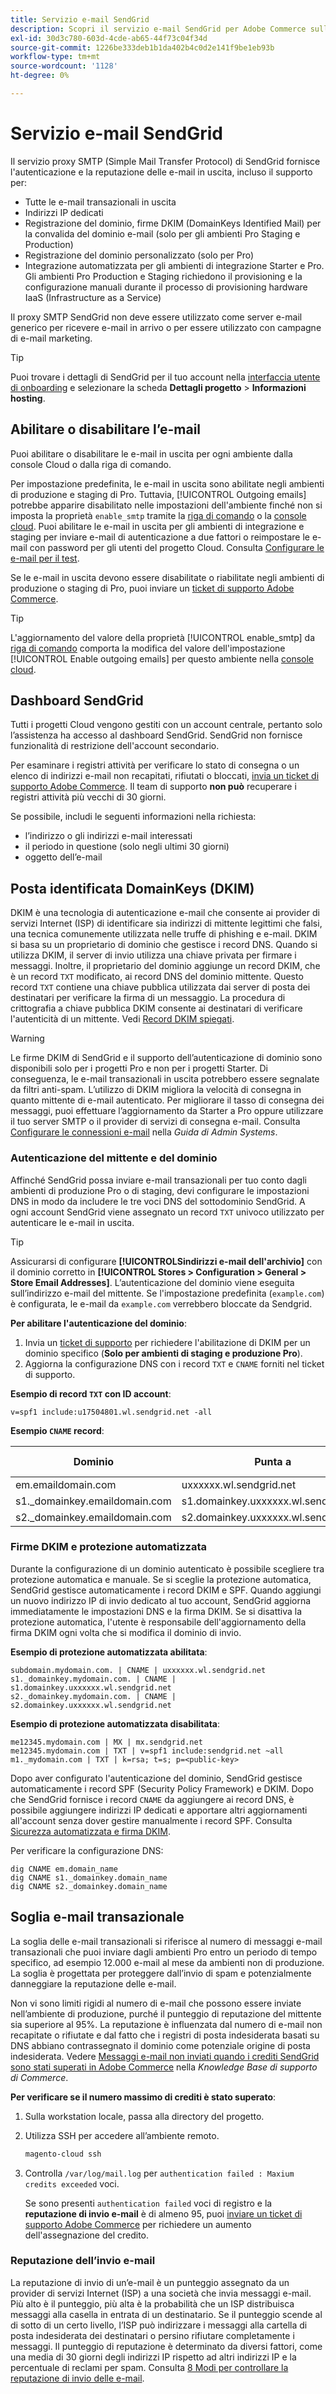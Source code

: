 ```yaml
---
title: Servizio e-mail SendGrid
description: Scopri il servizio e-mail SendGrid per Adobe Commerce sull’infrastruttura cloud e come verificare la configurazione DNS.
exl-id: 30d3c780-603d-4cde-ab65-44f73c04f34d
source-git-commit: 1226be333deb1b1da402b4c0d2e141f9be1eb93b
workflow-type: tm+mt
source-wordcount: '1128'
ht-degree: 0%

---
```


# Servizio e-mail SendGrid

Il servizio proxy SMTP (Simple Mail Transfer Protocol) di SendGrid fornisce l&#39;autenticazione e la reputazione delle e-mail in uscita, incluso il supporto per:

* Tutte le e-mail transazionali in uscita
* Indirizzi IP dedicati
* Registrazione del dominio, firme DKIM (DomainKeys Identified Mail) per la convalida del dominio e-mail (solo per gli ambienti Pro Staging e Production)
* Registrazione del dominio personalizzato (solo per Pro)
* Integrazione automatizzata per gli ambienti di integrazione Starter e Pro. Gli ambienti Pro Production e Staging richiedono il provisioning e la configurazione manuali durante il processo di provisioning hardware IaaS (Infrastructure as a Service)

Il proxy SMTP SendGrid non deve essere utilizzato come server e-mail generico per ricevere e-mail in arrivo o per essere utilizzato con campagne di e-mail marketing.

>[!TIP]
>
>Puoi trovare i dettagli di SendGrid per il tuo account nella [interfaccia utente di onboarding](https://cloud.magento.com) e selezionare la scheda **Dettagli progetto** > **Informazioni hosting**.

## Abilitare o disabilitare l’e-mail

Puoi abilitare o disabilitare le e-mail in uscita per ogni ambiente dalla console Cloud o dalla riga di comando.

Per impostazione predefinita, le e-mail in uscita sono abilitate negli ambienti di produzione e staging di Pro. Tuttavia, [!UICONTROL Outgoing emails] potrebbe apparire disabilitato nelle impostazioni dell&#39;ambiente finché non si imposta la proprietà `enable_smtp` tramite la [riga di comando](outgoing-emails.md#enable-emails-in-the-cli) o la [console cloud](outgoing-emails.md#enable-emails-in-the-cloud-console). Puoi abilitare le e-mail in uscita per gli ambienti di integrazione e staging per inviare e-mail di autenticazione a due fattori o reimpostare le e-mail con password per gli utenti del progetto Cloud. Consulta [Configurare le e-mail per il test](outgoing-emails.md).

Se le e-mail in uscita devono essere disabilitate o riabilitate negli ambienti di produzione o staging di Pro, puoi inviare un [ticket di supporto Adobe Commerce](https://experienceleague.adobe.com/en/docs/commerce-knowledge-base/kb/help-center-guide/magento-help-center-user-guide).

>[!TIP]
>
>L&#39;aggiornamento del valore della proprietà [!UICONTROL enable_smtp] da [riga di comando](outgoing-emails.md#enable-emails-in-the-cli) comporta la modifica del valore dell&#39;impostazione [!UICONTROL Enable outgoing emails] per questo ambiente nella [console cloud](outgoing-emails.md#enable-emails-in-the-cloud-console).

## Dashboard SendGrid

Tutti i progetti Cloud vengono gestiti con un account centrale, pertanto solo l’assistenza ha accesso al dashboard SendGrid. SendGrid non fornisce funzionalità di restrizione dell&#39;account secondario.

Per esaminare i registri attività per verificare lo stato di consegna o un elenco di indirizzi e-mail non recapitati, rifiutati o bloccati, [invia un ticket di supporto Adobe Commerce](https://experienceleague.adobe.com/en/docs/commerce-knowledge-base/kb/help-center-guide/magento-help-center-user-guide#submit-ticket). Il team di supporto **non può** recuperare i registri attività più vecchi di 30 giorni.

Se possibile, includi le seguenti informazioni nella richiesta:

* l’indirizzo o gli indirizzi e-mail interessati
* il periodo in questione (solo negli ultimi 30 giorni)
* oggetto dell’e-mail

## Posta identificata DomainKeys (DKIM)

DKIM è una tecnologia di autenticazione e-mail che consente ai provider di servizi Internet (ISP) di identificare sia indirizzi di mittente legittimi che falsi, una tecnica comunemente utilizzata nelle truffe di phishing e e-mail. DKIM si basa su un proprietario di dominio che gestisce i record DNS. Quando si utilizza DKIM, il server di invio utilizza una chiave privata per firmare i messaggi. Inoltre, il proprietario del dominio aggiunge un record DKIM, che è un record `TXT` modificato, ai record DNS del dominio mittente. Questo record `TXT` contiene una chiave pubblica utilizzata dai server di posta dei destinatari per verificare la firma di un messaggio. La procedura di crittografia a chiave pubblica DKIM consente ai destinatari di verificare l&#39;autenticità di un mittente. Vedi [Record DKIM spiegati](https://docs.sendgrid.com/ui/account-and-settings/dkim-records).

>[!WARNING]
>
>Le firme DKIM di SendGrid e il supporto dell’autenticazione di dominio sono disponibili solo per i progetti Pro e non per i progetti Starter. Di conseguenza, le e-mail transazionali in uscita potrebbero essere segnalate da filtri anti-spam. L’utilizzo di DKIM migliora la velocità di consegna in quanto mittente di e-mail autenticato. Per migliorare il tasso di consegna dei messaggi, puoi effettuare l’aggiornamento da Starter a Pro oppure utilizzare il tuo server SMTP o il provider di servizi di consegna e-mail. Consulta [Configurare le connessioni e-mail](https://experienceleague.adobe.com/en/docs/commerce-admin/systems/communications/email-communications) nella _Guida di Admin Systems_.

### Autenticazione del mittente e del dominio

Affinché SendGrid possa inviare e-mail transazionali per tuo conto dagli ambienti di produzione Pro o di staging, devi configurare le impostazioni DNS in modo da includere le tre voci DNS del sottodominio SendGrid. A ogni account SendGrid viene assegnato un record `TXT` univoco utilizzato per autenticare le e-mail in uscita.

>[!TIP]
>
>Assicurarsi di configurare **[!UICONTROLSindirizzi e-mail dell&#39;archivio]** con il dominio corretto in **[!UICONTROL Stores > Configuration > General > Store Email Addresses]**. L’autenticazione del dominio viene eseguita sull’indirizzo e-mail del mittente. Se l&#39;impostazione predefinita (`example.com`) è configurata, le e-mail da `example.com` verrebbero bloccate da Sendgrid.

**Per abilitare l&#39;autenticazione del dominio**:

1. Invia un [ticket di supporto](https://experienceleague.adobe.com/en/docs/commerce-knowledge-base/kb/help-center-guide/magento-help-center-user-guide#submit-ticket) per richiedere l&#39;abilitazione di DKIM per un dominio specifico (**Solo per ambienti di staging e produzione Pro**).
1. Aggiorna la configurazione DNS con i record `TXT` e `CNAME` forniti nel ticket di supporto.

**Esempio di record `TXT` con ID account**:

```text
v=spf1 include:u17504801.wl.sendgrid.net -all
```

**Esempio `CNAME` record**:

| Dominio | Punta a | Tipo di record |
| ---------- | ---------- | ------------- |
| em.emaildomain.com | uxxxxxx.wl.sendgrid.net | CNAME |
| s1._domainkey.emaildomain.com | s1.domainkey.uxxxxxx.wl.sendgrid.net | CNAME |
| s2._domainkey.emaildomain.com | s2.domainkey.uxxxxxx.wl.sendgrid.net | CNAME |

### Firme DKIM e protezione automatizzata

Durante la configurazione di un dominio autenticato è possibile scegliere tra protezione automatica e manuale. Se si sceglie la protezione automatica, SendGrid gestisce automaticamente i record DKIM e SPF. Quando aggiungi un nuovo indirizzo IP di invio dedicato al tuo account, SendGrid aggiorna immediatamente le impostazioni DNS e la firma DKIM. Se si disattiva la protezione automatica, l&#39;utente è responsabile dell&#39;aggiornamento della firma DKIM ogni volta che si modifica il dominio di invio.

**Esempio di protezione automatizzata abilitata**:

```text
subdomain.mydomain.com. | CNAME | uxxxxxx.wl.sendgrid.net
s1._domainkey.mydomain.com. | CNAME | s1.domainkey.uxxxxxx.wl.sendgrid.net
s2._domainkey.mydomain.com. | CNAME | s2.domainkey.uxxxxxx.wl.sendgrid.net
```

**Esempio di protezione automatizzata disabilitata**:

```text
me12345.mydomain.com | MX | mx.sendgrid.net
me12345.mydomain.com | TXT | v=spf1 include:sendgrid.net ~all
m1._mydomain.com | TXT | k=rsa; t=s; p=<public-key>
```

Dopo aver configurato l&#39;autenticazione del dominio, SendGrid gestisce automaticamente i record SPF (Security Policy Framework) e DKIM. Dopo che SendGrid fornisce i record `CNAME` da aggiungere ai record DNS, è possibile aggiungere indirizzi IP dedicati e apportare altri aggiornamenti all&#39;account senza dover gestire manualmente i record SPF. Consulta [Sicurezza automatizzata e firma DKIM](https://docs.sendgrid.com/ui/account-and-settings/dkim-records#automated-security-and-your-dkim-signature).

Per verificare la configurazione DNS:

```
dig CNAME em.domain_name
dig CNAME s1._domainkey.domain_name
dig CNAME s2._domainkey.domain_name
```

## Soglia e-mail transazionale

La soglia delle e-mail transazionali si riferisce al numero di messaggi e-mail transazionali che puoi inviare dagli ambienti Pro entro un periodo di tempo specifico, ad esempio 12.000 e-mail al mese da ambienti non di produzione. La soglia è progettata per proteggere dall’invio di spam e potenzialmente danneggiare la reputazione delle e-mail.

Non vi sono limiti rigidi al numero di e-mail che possono essere inviate nell’ambiente di produzione, purché il punteggio di reputazione del mittente sia superiore al 95%. La reputazione è influenzata dal numero di e-mail non recapitate o rifiutate e dal fatto che i registri di posta indesiderata basati su DNS abbiano contrassegnato il dominio come potenziale origine di posta indesiderata. Vedere [Messaggi e-mail non inviati quando i crediti SendGrid sono stati superati in Adobe Commerce](https://experienceleague.adobe.com/en/docs/commerce-knowledge-base/kb/troubleshooting/miscellaneous/emails-not-being-sent-sendgrid-credits-exceeded) nella _Knowledge Base di supporto di Commerce_.

**Per verificare se il numero massimo di crediti è stato superato**:

1. Sulla workstation locale, passa alla directory del progetto.

1. Utilizza SSH per accedere all’ambiente remoto.

   ```bash
   magento-cloud ssh
   ```

1. Controlla `/var/log/mail.log` per `authentication failed : Maxium credits exceeded` voci.

   Se sono presenti `authentication failed` voci di registro e la **reputazione di invio e-mail** è di almeno 95, puoi [inviare un ticket di supporto Adobe Commerce](https://experienceleague.adobe.com/en/docs/commerce-knowledge-base/kb/help-center-guide/magento-help-center-user-guide#submit-ticket) per richiedere un aumento dell&#39;assegnazione del credito.

### Reputazione dell’invio e-mail

La reputazione di invio di un’e-mail è un punteggio assegnato da un provider di servizi Internet (ISP) a una società che invia messaggi e-mail. Più alto è il punteggio, più alta è la probabilità che un ISP distribuisca messaggi alla casella in entrata di un destinatario. Se il punteggio scende al di sotto di un certo livello, l’ISP può indirizzare i messaggi alla cartella di posta indesiderata dei destinatari o persino rifiutare completamente i messaggi. Il punteggio di reputazione è determinato da diversi fattori, come una media di 30 giorni degli indirizzi IP rispetto ad altri indirizzi IP e la percentuale di reclami per spam. Consulta [8 Modi per controllare la reputazione di invio delle e-mail](https://sendgrid.com/en-us/blog/5-ways-check-sending-reputation).
